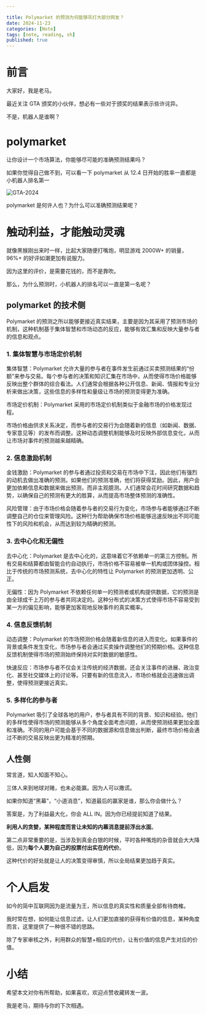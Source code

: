```yaml
---

title: Polymarket 的预测为何能够吊打大部分网友？
date: 2024-11-23
categories: [Note]
tags: [note, reading, sh]
published: true
---
```


# 前言

大家好，我是老马。

最近关注 GTA 颁奖的小伙伴，想必有一些对于颁奖的结果表示些许诧异。

不是，机器人是谁啊？

# polymarket

让你设计一个市场算法，你能够尽可能的准确预测结果吗？

如果你觉得自己做不到，可以看一下 polymarket 从 12.4 日开始的胜率一直都是小机器人排名第一

![GTA-2024](https://gitee.com/houbinbin/imgbed/raw/master/img/GTA-2024.png)

polymarket 是何许人也？为什么可以准确预测结果呢？

# 触动利益，才能触动灵魂

就像黑猴刚出来时一样，比起大家随便打嘴炮，明显游戏 2000W+ 的销量，96%+ 的好评如潮更加有说服力。

因为这里的评价，是需要花钱的，而不是靠吹。

那么，为什么预测时，小机器人的排名可以一直是第一名呢？

## polymarket 的技术侧

Polymarket 的预测之所以能够更接近真实结果，主要是因为其采用了预测市场的机制，这种机制基于集体智慧和市场动态的反应，能够有效汇集和反映大量参与者的信息和观点。

### 1. 集体智慧与市场定价机制

集体智慧：Polymarket 允许大量的参与者在事件发生前通过买卖预测结果的“份额”来参与交易。每个参与者的决策和知识汇集在市场中，从而使得市场价格能够反映出整个群体的综合看法。人们通常会根据各种公开信息、新闻、情报和专业分析来做出决策，这些信息的多样性和量级让市场的预测变得更为准确。

市场定价机制：Polymarket 采用的市场定价机制类似于金融市场的价格发现过程。

市场价格由供求关系决定，而参与者的交易行为会随着新的信息（如新闻、数据、专家意见等）的发布而调整。这种动态调整机制能够及时反映外部信息变化，从而让市场对事件的预测越来越精确。

### 2. 信息激励机制

金钱激励：Polymarket 的参与者通过投资和交易在市场中下注，因此他们有强烈的动机去做出准确的预测。如果他们的预测准确，他们将获得奖励。因此，用户会更加依赖信息和数据来做出预测，而非主观臆测。人们通常会花时间研究数据和趋势，以确保自己的预测有更大的胜算，从而提高市场整体预测的准确性。

风险管理：由于市场价格会随着参与者的交易行为变化，市场参与者能够通过不断调整自己的仓位来管理风险。这种行为帮助确保市场价格能够迅速反映出不同可能性下的风险和机会，从而达到较为精确的预测。

### 3. 去中心化和无偏性

去中心化：Polymarket 是去中心化的，这意味着它不依赖单一的第三方控制。所有交易和结算都由智能合约自动执行，市场价格不容易被单一机构或团体操控。相比于传统的市场预测系统，去中心化的特性让 Polymarket 的预测更加透明、公正。

无偏性：因为 Polymarket 不依赖任何单一的预测者或机构提供数据，它的预测是由全球成千上万的参与者共同决定的。这种分布式的决策方式使得市场不容易受到某一方的偏见影响，能够更加客观地反映事件的真实概率。

### 4. 信息反馈机制

动态调整：Polymarket 的市场预测价格会随着新信息的进入而变化。如果事件的背景或条件发生变化，市场参与者会通过买卖操作调整他们的预期价格。这种信息反馈机制使得市场的预测始终保持对实时数据的敏感性。

快速反应：市场参与者不仅会关注传统的经济数据，还会关注事件的进展、政治变化、甚至社交媒体上的讨论等。只要有新的信息流入，市场价格就会迅速做出调整，使得预测更接近真实。

### 5. 多样化的参与者

Polymarket 吸引了全球各地的用户，参与者具有不同的背景、知识和经验。他们的多样性使得市场的预测能够从多个角度全面考虑问题，从而使预测结果更加全面和准确。不同的用户可能会基于不同的数据源和信息做出判断，最终市场价格会通过不断的交易反映出更为精准的预期。

## 人性侧

常言道，知人知面不知心。

三体人来到地球对赌，也未必能赢。因为人可以撒谎。

如果你知道“黑幕”，“小道消息”，知道最后的赢家是谁，那么你会做什么？

答案是，为了利益最大化，你会 ALL IN。因为你已经提前知道了结果。

**利用人的贪婪，某种程度而言让未知的内幕消息提前浮出水面**。

第二点非常重要的是，当涉及到真金白银的时候，平时各种嘴炮的杂音就会大大降低，因为**每个人要为自己的投票付出实在的代价**。

这种代价的好处就是让人的决策变得审慎，所以全局结果更加趋于真实。

# 个人启发

如今的简中互联网因为是流量为王，所以信息的真实性和质量全部有待商榷。

我时常在想，如何能让信息过滤，让人们更加直接的获得有价值的信息，某种角度而言，这里提供了一种很不错的思路。

除了专家审核之外，利用群众的智慧+相应的代价，让有价值的信息产生对应的价值。

# 小结

希望本文对你有所帮助，如果喜欢，欢迎点赞收藏转发一波。

我是老马，期待与你的下次相遇。

